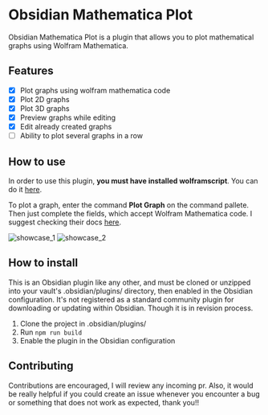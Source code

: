 # Obsidian Mathematica Plot

Obsidian Mathematica Plot is a plugin that allows you to plot mathematical graphs using Wolfram Mathematica.

## Features

-   [x] Plot graphs using wolfram mathematica code
-   [x] Plot 2D graphs
-   [x] Plot 3D graphs
-   [x] Preview graphs while editing
-   [x] Edit already created graphs
-   [ ] Ability to plot several graphs in a row

## How to use

In order to use this plugin, **you must have installed wolframscript**. You can do it [here](https://reference.wolfram.com/language/workflow/InstallWolframScript.html).

To plot a graph, enter the command **Plot Graph** on the command pallete. Then just complete the fields, which accept Wolfram Mathematica code. I suggest checking their docs [here](https://reference.wolfram.com/language/guide/FunctionVisualization.html).

![showcase_1](./assets/showcase_1.gif)
![showcase_2](./assets/showcase_2.gif)

## How to install

This is an Obsidian plugin like any other, and must be cloned or unzipped into your vault's .obsidian/plugins/ directory, then enabled in the Obsidian configuration. It's not registered as a standard community plugin for downloading or updating within Obsidian. Though it is in revision process.

1. Clone the project in .obsidian/plugins/
2. Run `npm run build`
3. Enable the plugin in the Obsidian configuration

## Contributing

Contributions are encouraged, I will review any incoming pr. Also, it would be really helpful if you could create an issue whenever you encounter a bug or something that does not work as expected, thank you!!
